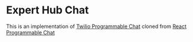 # Expert Hub Chat

This is an implementation of [Twilio Programmable Chat](https://www.twilio.com/docs/api/chat) cloned from [React Programmable Chat](https://github.com/philnash/react-programmable-chat)
